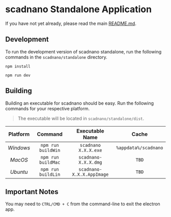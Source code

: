 # scadnano Standalone Application

If you have not yet already, please read the main [README.md](../README.md).

## Development

To run the development version of scadnano standalone, run the following commands in the `scadnano/standalone` directory.

```shell
npm install
```

```shell
npm run dev
```

## Building

Building an executable for scadnano should be easy. Run the following commands for your respective platform.

> The executable will be located in `scadnano/standalone/dist`.

| **Platform** |    **Command**     |    **Executable Name**    |      **Cache**       |
|:------------:|:------------------:|:-------------------------:|:--------------------:|
|  *Windows*   | `npm run buildWin` |   `scadnano X.X.X.exe`    | `%appdata%/scadnano` |
|   *MacOS*    | `npm run buildMac` |   `scadnano-X.X.X.dmg`    |        `TBD`         |
|   *Ubuntu*   | `npm run buildLin` | `scadnano-X.X.X.AppImage` |        `TBD`         |

## Important Notes

You may need to `CTRL/CMD + C` from the command-line to exit the electron app.
